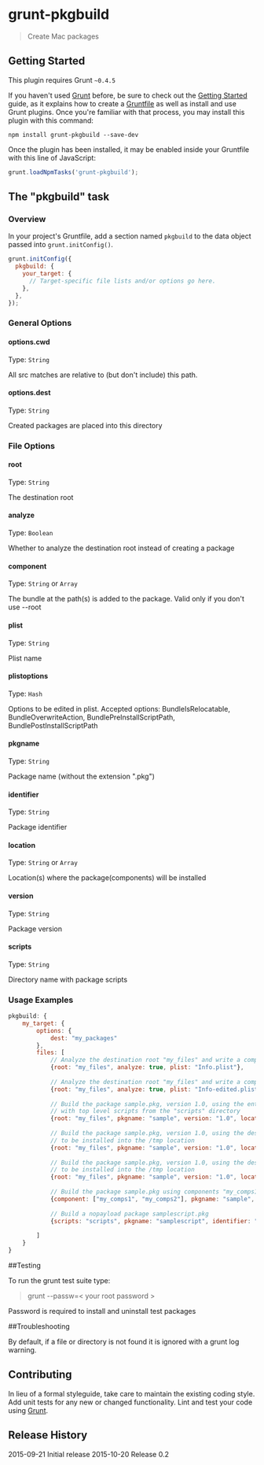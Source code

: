 # grunt-pkgbuild

> Create Mac packages

## Getting Started
This plugin requires Grunt `~0.4.5`

If you haven't used [Grunt](http://gruntjs.com/) before, be sure to check out the [Getting Started](http://gruntjs.com/getting-started) guide, as it explains how to create a [Gruntfile](http://gruntjs.com/sample-gruntfile) as well as install and use Grunt plugins. Once you're familiar with that process, you may install this plugin with this command:

```shell
npm install grunt-pkgbuild --save-dev
```

Once the plugin has been installed, it may be enabled inside your Gruntfile with this line of JavaScript:

```js
grunt.loadNpmTasks('grunt-pkgbuild');
```

## The "pkgbuild" task

### Overview
In your project's Gruntfile, add a section named `pkgbuild` to the data object passed into `grunt.initConfig()`.

```js
grunt.initConfig({
  pkgbuild: {
    your_target: {
      // Target-specific file lists and/or options go here.
    },
  },
});
```

### General Options

#### options.cwd
Type: `String`

All src matches are relative to (but don't include) this path.

#### options.dest
Type: `String`

Created packages are placed into this directory

### File Options

#### root
Type: `String`

The destination root

#### analyze
Type: `Boolean`

Whether to analyze the destination root instead of creating a package

#### component
Type: `String` or `Array`

The bundle at the path(s) is added to the package. Valid only if you don't use --root

#### plist
Type: `String`

Plist name

#### plistoptions
Type: `Hash`

Options to be edited in plist. Accepted options: BundleIsRelocatable, BundleOverwriteAction, BundlePreInstallScriptPath, BundlePostInstallScriptPath

#### pkgname
Type: `String`

Package name (without the extension ".pkg")

#### identifier
Type: `String`

Package identifier

#### location
Type: `String` or `Array`

Location(s) where the package(components) will be installed

#### version
Type: `String`

Package version

#### scripts
Type: `String`

Directory name with package scripts

### Usage Examples

```js
pkgbuild: {
	my_target: {
		options: {
			dest: "my_packages"
		},
		files: [
			// Analyze the destination root "my_files" and write a component property list into "Info.plist"
			{root: "my_files", analyze: true, plist: "Info.plist"},
			
			// Analyze the destination root "my_files" and write a component property list into "Info-edited.plist" according to new bundle-specific behaviours from "plistoptions"
			{root: "my_files", analyze: true, plist: "Info-edited.plist", plistoptions: {BundleIsRelocatable: false}},
			
			// Build the package sample.pkg, version 1.0, using the entire contents of the destination root "my_files", to be installed into the "/tmp" location,
			// with top level scripts from the "scripts" directory
			{root: "my_files", pkgname: "sample", version: "1.0", location: "/tmp", identifier: "com.sample.pkg"},
			
			// Build the package sample.pkg, version 1.0, using the destination root "my_files", using the bundle specific bundle-specific behaviors indicated in "Info-edited.plist",
			// to be installed into the /tmp location
			{root: "my_files", pkgname: "sample", version: "1.0", location: "/tmp", identifier: "com.sample.pkg", plist: "Info-edited.plist"},
			
			// Build the package sample.pkg, version 1.0, using the destination root "my_files", using the bundle specific bundle-specific behaviors indicated in "plistoptions",
			// to be installed into the /tmp location
			{root: "my_files", pkgname: "sample", version: "1.0", location: "/tmp", identifier: "com.sample.pkg", plistoptions: {BundleIsRelocatable: false, BundlePreInstallScriptPath: "scripts"}},
			
			// Build the package sample.pkg using components "my_comps1" and "my_comps2", to be installed into the /tmp location
			{component: ["my_comps1", "my_comps2"], pkgname: "sample", location: "/tmp"},
			
			// Build a nopayload package samplescript.pkg
			{scripts: "scripts", pkgname: "samplescript", identifier: "com.samplescript.pkg"}
			
		]
	}
}
```

##Testing

To run the grunt test suite type:

> grunt --passw=&lt; your root password &gt;

Password is required to install and uninstall test packages

##Troubleshooting

By default, if a file or directory is not found it is ignored with a grunt log warning.

## Contributing
In lieu of a formal styleguide, take care to maintain the existing coding style. Add unit tests for any new or changed functionality. Lint and test your code using [Grunt](http://gruntjs.com/).

## Release History
2015-09-21 Initial release
2015-10-20 Release 0.2

